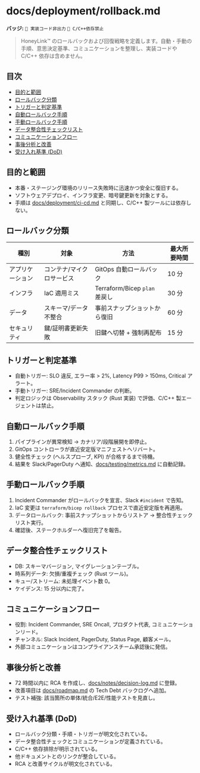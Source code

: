 # docs/deployment/rollback.md

**バッジ:** `🚫 実装コード非出力` `🚫 C/C++依存禁止`

> HoneyLink™ のロールバックおよび回復戦略を定義します。自動・手動の手順、意思決定基準、コミュニケーションを整理し、実装コードや C/C++ 依存は含めません。

## 目次
- [目的と範囲](#目的と範囲)
- [ロールバック分類](#ロールバック分類)
- [トリガーと判定基準](#トリガーと判定基準)
- [自動ロールバック手順](#自動ロールバック手順)
- [手動ロールバック手順](#手動ロールバック手順)
- [データ整合性チェックリスト](#データ整合性チェックリスト)
- [コミュニケーションフロー](#コミュニケーションフロー)
- [事後分析と改善](#事後分析と改善)
- [受け入れ基準 (DoD)](#受け入れ基準-dod)

## 目的と範囲
- 本番・ステージング環境のリリース失敗時に迅速かつ安全に復旧する。
- ソフトウェアデプロイ、インフラ変更、暗号鍵更新を対象とする。
- 手順は [docs/deployment/ci-cd.md](ci-cd.md) と同期し、C/C++ 製ツールには依存しない。

## ロールバック分類
| 種別 | 対象 | 方法 | 最大所要時間 |
|------|------|------|---------------|
| アプリケーション | コンテナ/マイクロサービス | GitOps 自動ロールバック | 10 分 |
| インフラ | IaC 適用ミス | Terraform/Bicep `plan` 差戻し | 30 分 |
| データ | スキーマ/データ不整合 | 事前スナップショットから復旧 | 60 分 |
| セキュリティ | 鍵/証明書更新失敗 | 旧鍵へ切替 + 強制再配布 | 15 分 |

## トリガーと判定基準
- 自動トリガー: SLO 違反, エラー率 > 2%, Latency P99 > 150ms, Critical アラート。
- 手動トリガー: SRE/Incident Commander の判断。
- 判定ロジックは Observability スタック (Rust 実装) で評価、C/C++ 製エージェントは禁止。

## 自動ロールバック手順
1. パイプラインが異常検知 → カナリア/段階展開を即停止。
2. GitOps コントローラが直近安定版マニフェストへリバート。
3. 健全性チェック (ヘルスプローブ, KPI) が合格するまで待機。
4. 結果を Slack/PagerDuty へ通知、[docs/testing/metrics.md](../testing/metrics.md) に自動記録。

## 手動ロールバック手順
1. Incident Commander がロールバックを宣言、Slack `#incident` で告知。
2. IaC 変更は `terraform/bicep rollback` プロセスで直近安定版を再適用。
3. データロールバック: 事前スナップショットからリストア → 整合性チェックリスト実行。
4. 確認後、ステークホルダーへ復旧完了を報告。

## データ整合性チェックリスト
- DB: スキーマバージョン, マイグレーションテーブル。
- 時系列データ: 欠損/重複チェック (Rust ツール)。
- キュー/ストリーム: 未処理イベント数 0。
- ケイデンス: 15 分以内に完了。

## コミュニケーションフロー
- 役割: Incident Commander, SRE Oncall, プロダクト代表, コミュニケーションリード。
- チャンネル: Slack Incident, PagerDuty, Status Page, 顧客メール。
- 外部コミュニケーションはコンプライアンスチーム承認後に発信。

## 事後分析と改善
- 72 時間以内に RCA を作成し、[docs/notes/decision-log.md](../notes/decision-log.md) に登録。
- 改善項目は [docs/roadmap.md](../roadmap.md) の Tech Debt バックログへ追加。
- テスト補強: 該当箇所の単体/統合/E2E/性能テストを見直し。

## 受け入れ基準 (DoD)
- ロールバック分類・手順・トリガーが明文化されている。
- データ整合性チェックとコミュニケーションが定義されている。
- C/C++ 依存排除が明示されている。
- 他ドキュメントとのリンクが整合している。
- RCA と改善サイクルが明文化されている。